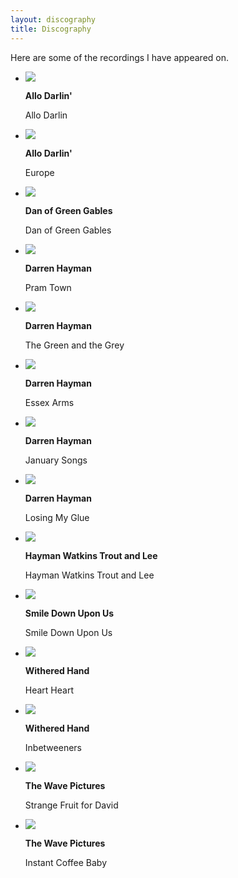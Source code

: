 ```yaml
---
layout: discography
title: Discography
---
```

<p>Here are some of the recordings I have appeared on.</p>

* <img src="images/discography/Allo Darlin'.jpg" />
  
  **Allo Darlin'** 
  
  Allo Darlin

* <img src="images/discography/Europe.jpg" />
  
  **Allo Darlin'** 
  
  Europe

* <img src="images/discography/Dan of Green Gables.jpg" />
  
  **Dan of Green Gables** 
  
  Dan of Green Gables

* <img src="images/discography/Pram Town.jpg" />
  
  **Darren Hayman** 
  
  Pram Town

* <img src="images/discography/The Green and the Grey.jpg" />
  
  **Darren Hayman** 

  The Green and the Grey

* <img src="images/discography/Essex Arms.jpg" />

  **Darren Hayman** 
  
  Essex Arms

* <img src="images/discography/January Songs.jpg" />
  
  **Darren Hayman** 

  January Songs

* <img src="images/discography/Losing My Glue.jpg" />

  **Darren Hayman** 
  
  Losing My Glue

* <img src="images/discography/HWTL.jpg" />

  **Hayman Watkins Trout and Lee** 
  
  Hayman Watkins Trout and Lee

* <img src="images/discography/Smile Down Upon Us.jpg" />
  
  **Smile Down Upon Us** 
  
  Smile Down Upon Us

* <img src="images/discography/Heart Heart.jpg" />
  
  **Withered Hand** 

  Heart Heart

* <img src="images/discography/Inbetweeners.jpg" />

  **Withered Hand** 

  Inbetweeners
 
* <img src="images/discography/Strange Fruit for David.jpg" />

  **The Wave Pictures** 
  
  Strange Fruit for David

* <img src="images/discography/Instand Coffee Baby.jpg" />
  
  **The Wave Pictures** 

  Instant Coffee Baby
